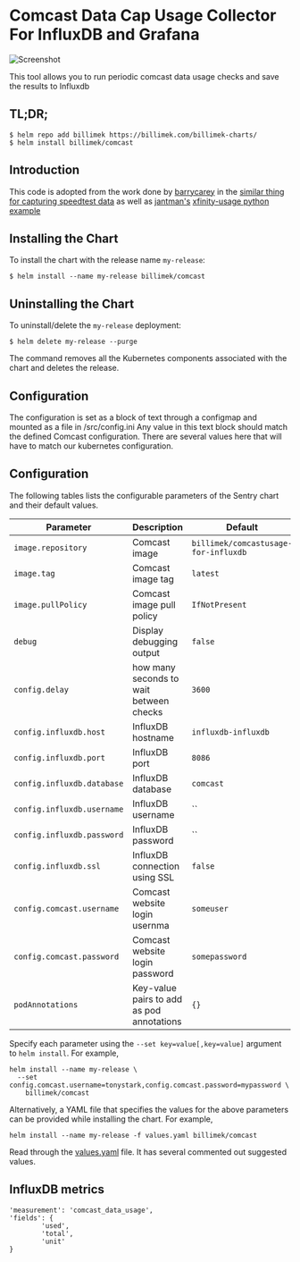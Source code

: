 # Comcast Data Cap Usage Collector For InfluxDB and Grafana

![Screenshot](https://github.com/billimek/comcastUsage-for-influxdb/raw/master/images/comcast_grafana_example.png)

This tool allows you to run periodic comcast data usage checks and save the results to Influxdb

## TL;DR;

```console
$ helm repo add billimek https://billimek.com/billimek-charts/
$ helm install billimek/comcast
```

## Introduction

This code is adopted from the work done by [barrycarey](https://github.com/barrycarey) in the [similar thing for capturing speedtest data](https://github.com/barrycarey/Speedtest-for-InfluxDB-and-Grafana) as well as [jantman's](https://github.com/jantman) [xfinity-usage python example](https://github.com/jantman/xfinity-usage)

## Installing the Chart

To install the chart with the release name `my-release`:

```console
$ helm install --name my-release billimek/comcast
```
## Uninstalling the Chart

To uninstall/delete the `my-release` deployment:

```console
$ helm delete my-release --purge
```

The command removes all the Kubernetes components associated with the chart and deletes the release.

## Configuration

The configuration is set as a block of text through a configmap and mounted as a file in /src/config.ini Any value in this text block should match the defined Comcast configuration. There are several values here that will have to match our kubernetes configuration.

## Configuration

The following tables lists the configurable parameters of the Sentry chart and their default values.

| Parameter                            | Description                                | Default                                                    |
| -------------------------------      | -------------------------------            | ---------------------------------------------------------- |
| `image.repository`                   | Comcast image                                | `billimek/comcastusage-for-influxdb`                     |
| `image.tag`                          | Comcast image tag                            | `latest`                                                 |
| `image.pullPolicy`                   | Comcast image pull policy                    | `IfNotPresent`                                           |
| `debug`                              | Display debugging output                     | `false`                                                  |
| `config.delay`                       | how many seconds to wait between checks      | `3600`                                                   |
| `config.influxdb.host`               | InfluxDB hostname                            | `influxdb-influxdb`                                      |
| `config.influxdb.port`               | InfluxDB port                                | `8086`                                                   |
| `config.influxdb.database`           | InfluxDB database                            | `comcast`                                                |
| `config.influxdb.username`           | InfluxDB username                            | ``                                                       |
| `config.influxdb.password`           | InfluxDB password                            | ``                                                       |
| `config.influxdb.ssl`                | InfluxDB connection using SSL                | `false`                                                  |
| `config.comcast.username`            | Comcast website login usernma                | `someuser`                                               |
| `config.comcast.password`            | Comcast website login password               | `somepassword`                                           |
| `podAnnotations`                     | Key-value pairs to add as pod annotations    | `{}` |

Specify each parameter using the `--set key=value[,key=value]` argument to `helm install`. For example,

```console
helm install --name my-release \
  --set config.comcast.username=tonystark,config.comcast.password=mypassword \
    billimek/comcast
```

Alternatively, a YAML file that specifies the values for the above parameters can be provided while installing the chart. For example,

```console
helm install --name my-release -f values.yaml billimek/comcast
```

Read through the [values.yaml](https://github.com/billimek/billimek-charts/blob/master/charts/comcast/values.yaml) file. It has several commented out suggested values.

## InfluxDB metrics
```
'measurement': 'comcast_data_usage',
'fields': {
		'used',
		'total',
		'unit'
}
```

